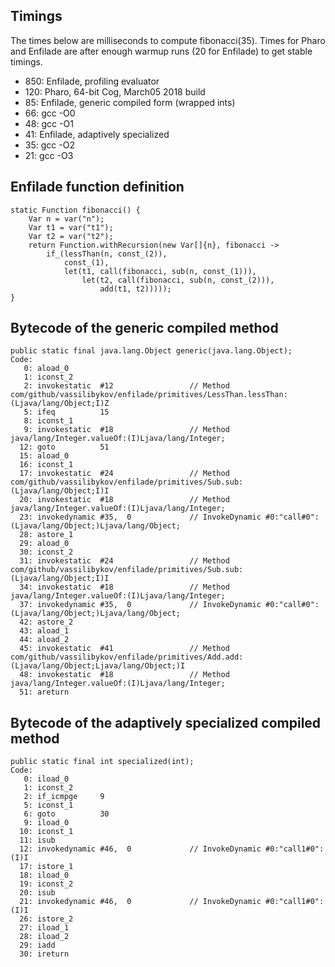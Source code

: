 ## Timings

The times below are milliseconds to compute fibonacci(35). Times for Pharo and
Enfilade are after enough warmup runs (20 for Enfilade) to get stable timings.

* 850: Enfilade, profiling evaluator
* 120: Pharo, 64-bit Cog, March05 2018 build
* 85: Enfilade, generic compiled form (wrapped ints)
* 66: gcc -O0
* 48: gcc -O1
* 41: Enfilade, adaptively specialized
* 35: gcc -O2
* 21: gcc -O3

## Enfilade function definition

    static Function fibonacci() {
        Var n = var("n");
        Var t1 = var("t1");
        Var t2 = var("t2");
        return Function.withRecursion(new Var[]{n}, fibonacci ->
            if_(lessThan(n, const_(2)),
                const_(1),
                let(t1, call(fibonacci, sub(n, const_(1))),
                    let(t2, call(fibonacci, sub(n, const_(2))),
                        add(t1, t2)))));
    }

## Bytecode of the generic compiled method

    public static final java.lang.Object generic(java.lang.Object);
    Code:
       0: aload_0
       1: iconst_2
       2: invokestatic  #12                 // Method com/github/vassilibykov/enfilade/primitives/LessThan.lessThan:(Ljava/lang/Object;I)Z
       5: ifeq          15
       8: iconst_1
       9: invokestatic  #18                 // Method java/lang/Integer.valueOf:(I)Ljava/lang/Integer;
      12: goto          51
      15: aload_0
      16: iconst_1
      17: invokestatic  #24                 // Method com/github/vassilibykov/enfilade/primitives/Sub.sub:(Ljava/lang/Object;I)I
      20: invokestatic  #18                 // Method java/lang/Integer.valueOf:(I)Ljava/lang/Integer;
      23: invokedynamic #35,  0             // InvokeDynamic #0:"call#0":(Ljava/lang/Object;)Ljava/lang/Object;
      28: astore_1
      29: aload_0
      30: iconst_2
      31: invokestatic  #24                 // Method com/github/vassilibykov/enfilade/primitives/Sub.sub:(Ljava/lang/Object;I)I
      34: invokestatic  #18                 // Method java/lang/Integer.valueOf:(I)Ljava/lang/Integer;
      37: invokedynamic #35,  0             // InvokeDynamic #0:"call#0":(Ljava/lang/Object;)Ljava/lang/Object;
      42: astore_2
      43: aload_1
      44: aload_2
      45: invokestatic  #41                 // Method com/github/vassilibykov/enfilade/primitives/Add.add:(Ljava/lang/Object;Ljava/lang/Object;)I
      48: invokestatic  #18                 // Method java/lang/Integer.valueOf:(I)Ljava/lang/Integer;
      51: areturn

## Bytecode of the adaptively specialized compiled method

    public static final int specialized(int);
    Code:
       0: iload_0
       1: iconst_2
       2: if_icmpge     9
       5: iconst_1
       6: goto          30
       9: iload_0
      10: iconst_1
      11: isub
      12: invokedynamic #46,  0             // InvokeDynamic #0:"call1#0":(I)I
      17: istore_1
      18: iload_0
      19: iconst_2
      20: isub
      21: invokedynamic #46,  0             // InvokeDynamic #0:"call1#0":(I)I
      26: istore_2
      27: iload_1
      28: iload_2
      29: iadd
      30: ireturn
 